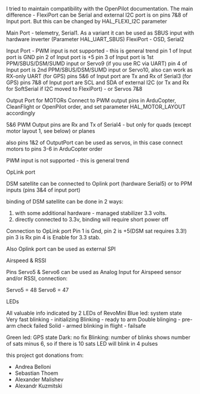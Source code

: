 I tried to maintain compatibility with the OpenPilot documentation. The main difference - FlexiPort can 
be Serial and external I2C port is on pins 7&8 of Input port. But this can be changed by HAL_FLEXI_I2C parameter


Main Port - telemetry, Serial1. As a variant it can be used as SBUS input with hardware inverter (Parameter HAL_UART_SBUS)
FlexiPort - OSD, Serial2


Input Port - PWM input is not supported - this is general trend
pin 1 of Input port is GND
pin 2 of Input port is +5
pin 3 of Input port is 1st PPM/SBUS/DSM/SUMD input or Servo9 (if you use RC via UART)
pin 4 of Input port is 2nd PPM/SBUS/DSM/SUMD input or Servo10, also can work as RX-only UART (for GPS)
pins 5&6 of Input port are Tx and Rx of Serial3 (for GPS)
pins 7&8 of Input port are SCL and SDA of external I2C (or Tx and Rx for SoftSerial if I2C moved to FlexiPort) - or Servos 7&8


Output Port for MOTORs
Connect to PWM output pins in ArduCopter, CleanFlight or OpenPilot order, and set parameter HAL_MOTOR_LAYOUT accordingly

5&6 PWM Output pins are Rx and Tx of Serial4 - but only for quads (except motor layout 1, see below) or planes

also pins 1&2 of OutputPort can be used as servos, in this case connect motors to pins 3-6 in ArduCopter order


PWM input is not supported - this is general trend



OpLink port

DSM satellite can be connected to Oplink port (hardware Serial5) or to PPM inputs (pins 3&4 of input port)

binding of DSM satellite can be done in 2 ways:
1. with some additional hardware - managed stabilizer 3.3 volts. 
2. directly connected to 3.3v, binding will require short power off

Connection to OpLink port
Pin 1 is Gnd, 
pin 2 is +5(DSM sat requires 3.3!)
pin 3 is Rx 
pin 4 is Enable for 3.3 stab.

Also Oplink port can be used as external SPI

Airspeed & RSSI 

Pins Servo5 & Servo6 can be used as Analog Input for Airspeed sensor and/or RSSI, connection:

Servo5 = 48
Servo6 = 47


LEDs

All valuable info indicated by 2 LEDs of RevoMini
Blue led: system state
Very fast blinking - initializing
Blinking        - ready to arm
Double blinging - pre-arm check failed
Solid           - armed
blinking in flight - failsafe

Green led: GPS state
Dark: no fix
Blinking: number of blinks shows number of sats minus 6, so if there is 10 sats LED will blink in 4 pulses



this project got donations from:
* Andrea Belloni
* Sebastian Thoem
* Alexander Malishev
* Alexandr Kuzmitski

